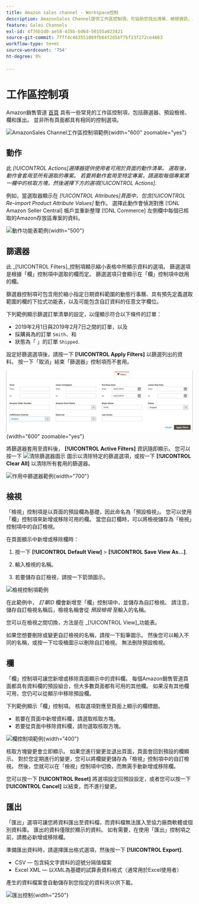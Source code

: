 ```yaml
---
title: Amazon sales channel - Workspace控制
description: AmazonSales Channel提供工作區控制項，可協助您找出清單、檢視資訊，以及輕鬆套用動作。
feature: Sales Channels
exl-id: 4f76b1d0-ae58-435b-bd6d-50155a023421
source-git-commit: 7fff4c463551089fb64f2d5bf7bf23f272ce4663
workflow-type: tm+mt
source-wordcount: '754'
ht-degree: 0%

---
```


# 工作區控制項

Amazon銷售管道 [首頁](./amazon-sales-channel-home.md) 具有一些常見的工作區控制項，包括篩選器、預設檢視、欄和匯出。 並非所有頁面都具有相同的控制選項。

![AmazonSales Channel工作區控制項範例](assets/amazon-workspace-controls.png){width="600" zoomable="yes"}

## 動作

此 _[!UICONTROL Actions]_選擇器提供使用者可用於頁面的動作清單。 選取後，動作會套用至所有選取的專案。 若要將動作套用至特定專案，請選取每個專案第一欄中的核取方塊，然後選擇下方的選項_[!UICONTROL Actions]_.

例如，當選取器顯示在 _[!UICONTROL Attributes]_頁面中，包含_[!UICONTROL Re-import Product Attribute Values]_ 動作。 選擇此動作會偵測對應 [!DNL Amazon Seller Central] 帳戶並重新整理 [!DNL Commerce] 左側欄中每個已核取的Amazon存放區專案的資料。

![動作功能表範例](assets/amazon-sales-channel-home-actions-option.png){width="500"}

## 篩選器

此 _[!UICONTROL Filters]_控制項顯示縮小表格中所顯示資料的選項。 篩選選項是根據「欄」控制項中選取的欄而定。 篩選選項只會顯示在「欄」控制項中啟用的欄。

篩選器控制項可包含用於縮小指定日期資料範圍的動態行事曆、具有預先定義選取範圍的欄的下拉式功能表，以及可能包含自訂資料的任意文字欄位。

下列範例顯示篩選訂單清單的設定，以僅顯示符合以下條件的訂單：

- 2019年2月1日與2019年2月7日之間的訂單，以及
- 採購員為的訂單 `Smith`、和
- 狀態為「 」的訂單 `Shipped`.

設定好篩選選項後，請按一下 **[!UICONTROL Apply Filters]** 以篩選列出的資料。 按一下「取消」結束「篩選器」控制項而不套用。

![篩選器控制項範例](assets/workspace-controls-filters.png){width="600" zoomable="yes"}

將篩選器套用至資料後， **[!UICONTROL Active Filters]** 資訊隨即顯示。 您可以按一下 ![清除篩選器圖示](assets/x-icon-clear-filters.png) 圖示以清除特定的篩選選項，或按一下 **[!UICONTROL Clear All]** 以清除所有套用的篩選器。

![作用中篩選器範例](assets/applied-filters-line.png){width="700"}

## 檢視

「檢視」控制項是以頁面的預設欄為基礎，因此命名為「預設檢視」。 您可以使用「欄」控制項來新增或移除可用的欄。 當您自訂欄時，可以將檢視儲存為「檢視」控制項中的自訂檢視。

在頁面顯示中新增或移除欄時：

1. 按一下 **[!UICONTROL Default View]** > **[!UICONTROL Save View As...]**.

1. 輸入檢視的名稱。

1. 若要儲存自訂檢視，請按一下箭頭圖示。

![檢視控制項範例](assets/workspace-controls-view.png)

在此範例中， _訂單ID_ 欄會新增至「欄」控制項中，並儲存為自訂檢視。 請注意，儲存自訂檢視名稱后，檢視名稱會從 _預設檢視_ 至輸入的名稱。

您可以在檢視之間切換，方法是在 _[!UICONTROL View]_功能表。

如果您想要刪除或變更自訂檢視的名稱，請按一下鉛筆圖示。 然後您可以輸入不同的名稱，或按一下垃圾桶圖示以刪除自訂檢視。 無法刪除預設檢視。

## 欄

「欄」控制項可讓您新增或移除頁面顯示中的資料欄。 每個Amazon銷售管道頁面都具有資料欄的預設組合，但大多數頁面都有可用的其他欄。 如果沒有其他欄可用，您仍可以從顯示中移除預設欄。

下列範例顯示「欄」控制項。 核取選項對應至頁面上顯示的欄標題。

- 若要在頁面中新增資料欄，請選取核取方塊。
- 若要從頁面中移除資料欄，請勿選取核取方塊。

![欄控制項範例](assets/workspace-controls-columns.png){width="400"}

核取方塊變更會立即顯示。 如果您進行變更並退出頁面，頁面會回到預設的欄顯示。 對於您定期進行的變更，您可以將欄變更儲存為「檢視」控制項中的自訂檢視。 然後，您就可以在「檢視」控制項中切換，而無需手動新增或移除欄。

您可以按一下 **[!UICONTROL Reset]** 將選項設定回預設設定，或者您可以按一下 **[!UICONTROL Cancel]** 以結束，而不進行變更。

## 匯出

「匯出」選項可讓您將資料匯出至資料檔，而資料檔無法匯入至協力廠商軟體或個別資料庫。 匯出的資料僅限於顯示的資料。 如有需要，在使用「匯出」控制項之前，請務必新增或移除欄。

準備匯出資料時，請選擇匯出格式選項，然後按一下 **[!UICONTROL Export]**.

- CSV — 包含純文字資料的逗號分隔值檔案
- Excel XML — 以XML為基礎的試算表資料格式（通常用於Excel使用者）

產生的資料檔案會自動儲存到您指定的資料夾以供下載。

![匯出控制](assets/workspace-controls-export.png){width="250"}
